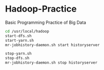 # Hadoop-Practice

Basic Programming Practice of Big Data


```bash
cd /usr/local/hadoop
start-dfs.sh
start-yarn.sh
mr-jobhistory-daemon.sh start historyserver

stop-yarn.sh
stop-dfs.sh
mr-jobhistory-daemon.sh stop historyserver
```
